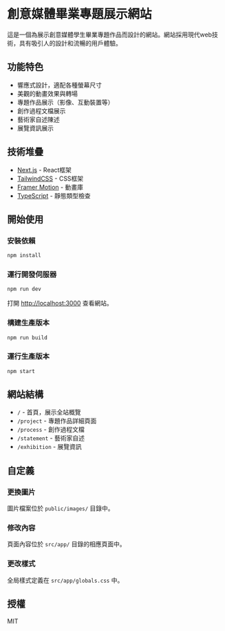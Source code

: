 # 創意媒體畢業專題展示網站

這是一個為展示創意媒體學生畢業專題作品而設計的網站。網站採用現代web技術，具有吸引人的設計和流暢的用戶體驗。

## 功能特色

- 響應式設計，適配各種螢幕尺寸
- 美觀的動畫效果與轉場
- 專題作品展示（影像、互動裝置等）
- 創作過程文檔展示
- 藝術家自述陳述
- 展覽資訊展示

## 技術堆疊

- [Next.js](https://nextjs.org/) - React框架
- [TailwindCSS](https://tailwindcss.com/) - CSS框架
- [Framer Motion](https://www.framer.com/motion/) - 動畫庫
- [TypeScript](https://www.typescriptlang.org/) - 靜態類型檢查

## 開始使用

### 安裝依賴

```bash
npm install
```

### 運行開發伺服器

```bash
npm run dev
```

打開 [http://localhost:3000](http://localhost:3000) 查看網站。

### 構建生產版本

```bash
npm run build
```

### 運行生產版本

```bash
npm start
```

## 網站結構

- `/` - 首頁，展示全站概覽
- `/project` - 專題作品詳細頁面
- `/process` - 創作過程文檔
- `/statement` - 藝術家自述
- `/exhibition` - 展覽資訊

## 自定義

### 更換圖片

圖片檔案位於 `public/images/` 目錄中。

### 修改內容

頁面內容位於 `src/app/` 目錄的相應頁面中。

### 更改樣式

全局樣式定義在 `src/app/globals.css` 中。

## 授權

MIT
